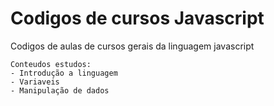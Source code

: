 # Codigos de cursos Javascript

Codigos de aulas de cursos gerais da linguagem javascript

    Conteudos estudos:
    - Introdução a linguagem
    - Variaveis
    - Manipulação de dados